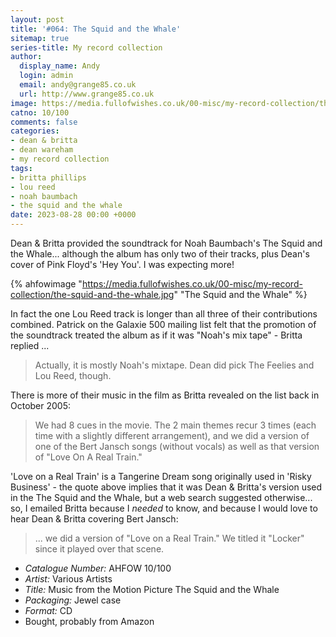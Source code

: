 ```yaml
---
layout: post
title: '#064: The Squid and the Whale'
sitemap: true
series-title: My record collection 
author:
  display_name: Andy
  login: admin
  email: andy@grange85.co.uk
  url: http://www.grange85.co.uk
image: https://media.fullofwishes.co.uk/00-misc/my-record-collection/the-squid-and-the-whale.jpg
catno: 10/100
comments: false
categories:
- dean & britta
- dean wareham
- my record collection
tags:
- britta phillips
- lou reed
- noah baumbach
- the squid and the whale
date: 2023-08-28 00:00 +0000
---
```

Dean & Britta provided the soundtrack for Noah Baumbach's The Squid and the Whale... although the album has only two of their tracks, plus Dean's cover of Pink Floyd's 'Hey You'. I was expecting more!

{% ahfowimage "https://media.fullofwishes.co.uk/00-misc/my-record-collection/the-squid-and-the-whale.jpg" "The Squid and the Whale" %}

In fact the one Lou Reed track is longer than all three of their contributions combined. Patrick on the Galaxie 500 mailing list felt that the promotion of the soundtrack treated the album as if it was "Noah's mix tape" - Britta replied ...

> Actually, it is mostly Noah's mixtape. Dean did pick The Feelies and Lou Reed, though.

There is more of their music in the film as Britta revealed on the list back in October 2005:

<!--more-->

> We had 8 cues in the movie. The 2 main themes recur 3 times  (each time with a slightly different arrangement), and we did a version of one of the Bert Jansch songs (without vocals) as well as that version of "Love On A Real Train."

'Love on a Real Train' is a Tangerine Dream song originally used in 'Risky Business' - the quote above implies that it was Dean & Britta's version used in the The Squid and the Whale, but a web search suggested otherwise... so, I emailed Britta because I _needed_ to know, and because I would love to hear Dean & Britta covering Bert Jansch:

> ... we did a version of "Love on a Real Train." We titled it "Locker" since it played over that scene.

 - *Catalogue Number:* AHFOW 10/100
 - *Artist:* Various Artists
 - *Title:* Music from the Motion Picture The Squid and the Whale
 - *Packaging:* Jewel case
 - *Format:* CD
 - Bought, probably from Amazon
